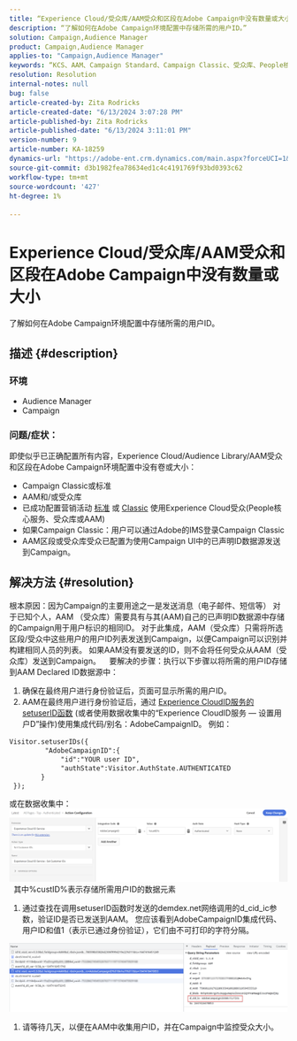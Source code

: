 ```yaml
---
title: “Experience Cloud/受众库/AAM受众和区段在Adobe Campaign中没有数量或大小”
description: “了解如何在Adobe Campaign环境配置中存储所需的用户ID。”
solution: Campaign,Audience Manager
product: Campaign,Audience Manager
applies-to: "Campaign,Audience Manager"
keywords: “KCS、AAM、Campaign Standard、Campaign Classic、受众库、People核心服务、Experience Cloud受众”
resolution: Resolution
internal-notes: null
bug: false
article-created-by: Zita Rodricks
article-created-date: "6/13/2024 3:07:28 PM"
article-published-by: Zita Rodricks
article-published-date: "6/13/2024 3:11:01 PM"
version-number: 9
article-number: KA-18259
dynamics-url: "https://adobe-ent.crm.dynamics.com/main.aspx?forceUCI=1&pagetype=entityrecord&etn=knowledgearticle&id=0ada6da1-9629-ef11-840a-002248084fbb"
source-git-commit: d3b1982fea78634ed1c4c4191769f93bd0393c62
workflow-type: tm+mt
source-wordcount: '427'
ht-degree: 1%

---
```


# Experience Cloud/受众库/AAM受众和区段在Adobe Campaign中没有数量或大小


了解如何在Adobe Campaign环境配置中存储所需的用户ID。

## 描述 {#description}


### 环境

- Audience Manager
- Campaign




### 问题/症状： 

即使似乎已正确配置所有内容，Experience Cloud/Audience Library/AAM受众和区段在Adobe Campaign环境配置中没有卷或大小：

- Campaign Classic或标准
- AAM和/或受众库
- 已成功配置营销活动 [标准](https://experienceleague.adobe.com/docs/campaign-standard/using/integrating-with-adobe-cloud/working-with-campaign-and-audience-manager-or-people-core-service/provisioning-and-configuring-integration-with-audience-manager-or-people-core-service.html?lang=en) 或 [Classic](https://experienceleague.adobe.com/docs/campaign-classic/using/integrating-with-adobe-experience-cloud/audience-sharing/configuring-shared-audiences-integration-in-adobe-campaign.html?lang=en) 使用Experience Cloud受众(People核心服务、受众库或AAM)
- 如果Campaign Classic：用户可以通过Adobe的IMS登录Campaign Classic
- AAM区段或受众库受众已配置为使用Campaign UI中的已声明ID数据源发送到Campaign。



## 解决方法 {#resolution}


根本原因：因为Campaign的主要用途之一是发送消息（电子邮件、短信等） 对于已知个人，AAM （受众库）需要具有与其(AAM)自己的已声明ID数据源中存储的Campaign用于用户标识的相同ID。 对于此集成，AAM（受众库）只需将所选区段/受众中这些用户的用户ID列表发送到Campaign，以便Campaign可以识别并构建相同人员的列表。 如果AAM没有要发送的ID，则不会将任何受众从AAM（受众库）发送到Campaign。 
 
要解决的步骤：执行以下步骤以将所需的用户ID存储到AAM Declared ID数据源中：

1. 确保在最终用户进行身份验证后，页面可显示所需的用户ID。
2. AAM在最终用户进行身份验证后，通过 [Experience CloudID服务的setuserID函数](https://experienceleague.adobe.com/docs/id-service/using/id-service-api/methods/setcustomerids.html?lang=en) (或者使用数据收集中的“Experience CloudID服务 — 设置用户D”操作)使用集成代码/别名：AdobeCampaignID。 例如：



```
Visitor.setuserIDs({
         "AdobeCampaignID":{ 
             "id":"YOUR user ID", 
             "authState":Visitor.AuthState.AUTHENTICATED 
        } 
 });
```


或在数据收集中：
![](assets/4e9305cf-76a5-ec11-983f-0022480b028f.png)
 
其中%custID%表示存储所需用户ID的数据元素

1. 通过查找在调用setuserID函数时发送的demdex.net网络调用的d_cid_ic参数，验证ID是否已发送到AAM。 您应该看到AdobeCampaignID集成代码、用户ID和值1（表示已通过身份验证），它们由不可打印的字符分隔。


![](assets/4f9305cf-76a5-ec11-983f-0022480b028f.png)

1. 请等待几天，以便在AAM中收集用户ID，并在Campaign中监控受众大小。

